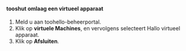 #### <a name="tooshut-down-a-virtual-device"></a>tooshut omlaag een virtueel apparaat
1. Meld u aan toohello-beheerportal.
2. Klik op **virtuele Machines**, en vervolgens selecteert Hallo virtueel apparaat.
3. Klik op **Afsluiten**.


